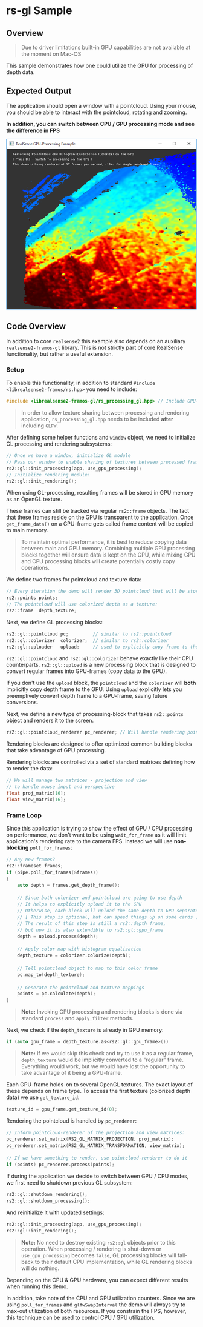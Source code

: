 # rs-gl Sample

## Overview

> Due to driver limitations built-in GPU capabilities are not available at the moment on Mac-OS

This sample demonstrates how one could utilize the GPU for processing of depth data.

## Expected Output
The application should open a window with a pointcloud. Using your mouse, you should be able to interact with the pointcloud, rotating and zooming.

**In addition, you can switch between CPU / GPU processing mode and see the difference in FPS**

![expected output](output.PNG)

## Code Overview

In addition to core `realsense2` this example also depends on an auxiliary `realsense2-framos-gl` library. 
This is not strictly part of core RealSense functionality, but rather a useful extension.

### Setup

To enable this functionality, in addition to standard `#include <librealsense2-framos/rs.hpp>` you need to include:
```cpp
#include <librealsense2-framos-gl/rs_processing_gl.hpp> // Include GPU-Processing API
```

> In order to allow texture sharing between processing and rendering application, `rs_processing_gl.hpp` needs to be included **after** including `GLFW`.

After defining some helper functions and `window` object, we need to initialize GL processing and rendering subsystems:
```cpp
// Once we have a window, initialize GL module
// Pass our window to enable sharing of textures between processed frames and the window
rs2::gl::init_processing(app, use_gpu_processing);
// Initialize rendering module:
rs2::gl::init_rendering();
```

When using GL-processing, resulting frames will be stored in GPU memory as an OpenGL texture.

These frames can still be tracked via regular `rs2::frame` objects. The fact that these frames reside on the GPU is transparent to the application. Once `get_frame_data()` on a GPU-frame gets called frame content will be copied to main memory.

> To maintain optimal performance, it is best to reduce copying data between main and GPU memory. Combining multiple GPU processing blocks together will ensure data is kept on the GPU, while mixing GPU and CPU processing blocks will create potentially costly copy operations. 

We define two frames for pointcloud and texture data:
```cpp
// Every iteration the demo will render 3D pointcloud that will be stored in points object:
rs2::points points;
// The pointcloud will use colorized depth as a texture:
rs2::frame  depth_texture;
```

Next, we define GL processing blocks:
```cpp
rs2::gl::pointcloud pc;         // similar to rs2::pointcloud
rs2::gl::colorizer  colorizer;  // similar to rs2::colorizer
rs2::gl::uploader   upload;     // used to explicitly copy frame to the GPU
```
`rs2::gl::pointcloud` and `rs2::gl::colorizer` behave exactly like their CPU counterparts.
`rs2::gl::upload` is a new processing block that is designed to convert regular frames into GPU-frames (copy data to the GPU).

If you don't use the `upload` block, the `pointcloud` and the `colorizer` will **both** implicitly copy depth frame to the GPU. 
Using `upload` explicitly lets you preemptively convert depth frame to a GPU-frame, saving future conversions. 

Next, we define a new type of processing-block that takes `rs2::points` object and renders it to the screen.
```cpp
rs2::gl::pointcloud_renderer pc_renderer; // Will handle rendering points object to the screen
```
Rendering blocks are designed to offer optimized common building blocks that take advantage of GPU processing. 

Rendering blocks are controlled via a set of standard matrices defining how to render the data:
```cpp
// We will manage two matrices - projection and view
// to handle mouse input and perspective
float proj_matrix[16];
float view_matrix[16];
```

### Frame Loop

Since this application is trying to show the effect of GPU / CPU processing on performance, we don't want to be using `wait_for_frame` as it will limit application's rendering rate to the camera FPS.
Instead we will use **non-blocking** `poll_for_frames`:
```cpp
// Any new frames?
rs2::frameset frames;
if (pipe.poll_for_frames(&frames))
{
    auto depth = frames.get_depth_frame();

    // Since both colorizer and pointcloud are going to use depth
    // It helps to explicitly upload it to the GPU
    // Otherwise, each block will upload the same depth to GPU separately 
    // [ This step is optional, but can speed things up on some cards ]
    // The result of this step is still a rs2::depth_frame, 
    // but now it is also extendible to rs2::gl::gpu_frame
    depth = upload.process(depth);

    // Apply color map with histogram equalization
    depth_texture = colorizer.colorize(depth);

    // Tell pointcloud object to map to this color frame
    pc.map_to(depth_texture);

    // Generate the pointcloud and texture mappings
    points = pc.calculate(depth);
}
```
> **Note:** Invoking GPU processing and rendering blocks is done via standard `process` and `apply_filter` methods. 

Next, we check if the `depth_texture` is already in GPU memory:
```cpp
if (auto gpu_frame = depth_texture.as<rs2::gl::gpu_frame>())
```
> **Note:** If we would skip this check and try to use it as a regular frame, `depth_texture` would be implicitly converted to a "regular" frame. Everything would work, but we would have lost the opportunity to take advantage of it being a GPU-frame.

Each GPU-frame holds-on to several OpenGL textures. The exact layout of these depends on frame type. 
To access the first texture (colorized depth data) we use `get_texture_id`:
```cpp
texture_id = gpu_frame.get_texture_id(0);
```

Rendering the pointcloud is handled by `pc_renderer`:
```cpp
// Inform pointcloud-renderer of the projection and view matrices:
pc_renderer.set_matrix(RS2_GL_MATRIX_PROJECTION, proj_matrix);
pc_renderer.set_matrix(RS2_GL_MATRIX_TRANSFORMATION, view_matrix);

// If we have something to render, use pointcloud-renderer to do it
if (points) pc_renderer.process(points);
```

If during the application we decide to switch between GPU / CPU modes, we first need to shutdown previous GL subsystem:
```cpp
rs2::gl::shutdown_rendering();
rs2::gl::shutdown_processing();
```
And reinitialize it with updated settings:
```cpp
rs2::gl::init_processing(app, use_gpu_processing);
rs2::gl::init_rendering();
```
> **Note:** No need to destroy existing `rs2::gl` objects prior to this operation. When processing / rendering is shut-down or `use_gpu_processing` becomes `false`, GL processing blocks will fall-back to their default CPU implementation, while GL rendering blocks will do nothing.

Depending on the CPU & GPU hardware, you can expect different results when running this demo.

In addition, take note of the CPU and GPU utilization counters. Since we are using `poll_for_frames` and `glfwSwapInterval` the demo will always try to max-out utilization of both resources. If you constrain the FPS, however, this technique can be used to control CPU / GPU utilization.


